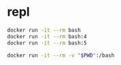 # repl

```bash
docker run -it --rm bash
docker run -it --rm bash:4
docker run -it --rm bash:5

docker run -it --rm -v "$PWD":/bash
```


